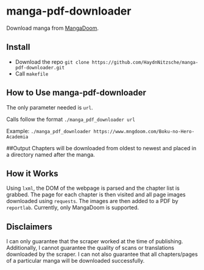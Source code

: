 # manga-pdf-downloader
Download manga from [MangaDoom](https://www.mngdoom.com/). 

## Install
- Download the repo ```git clone https://github.com/HaydnNitzsche/manga-pdf-downloader.git```
- Call ```makefile```

## How to Use manga-pdf-downloader

The only parameter needed is ```url```.

Calls follow the format ```./manga_pdf_downloader url```

Example: ```./manga_pdf_downloader https://www.mngdoom.com/Boku-no-Hero-Academia```

##Output
Chapters will be downloaded from oldest to newest and placed in a directory named after the manga.

## How it Works
Using ```lxml```, the DOM of the webpage is parsed and the chapter list is grabbed. The page for each chapter is then visited and all page images downloaded using ```requests```. The images are then added to a PDF by ```reportlab```. Currently, only MangaDoom is supported.

## Disclaimers
I can only guarantee that the scraper worked at the time of publishing. Additionally, I cannot guarantee the quality of scans or translations downloaded by the scraper. I can not also guarantee that all chapters/pages of a particular manga will be downloaded successfully.
